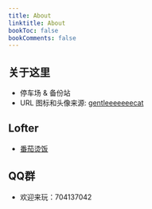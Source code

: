 ```yaml
---
title: About
linktitle: About
bookToc: false
bookComments: false
---
```


## **关于这里**
- 停车场 & 备份站
- URL 图标和头像来源: [gentleeeeeeecat](https://www.instagram.com/gentleeeeeeecat/)

## **Lofter**
- [番茄烫饭](https://tomatohotrice.lofter.com/)


## **QQ群**
- 欢迎来玩：704137042
